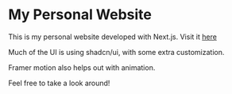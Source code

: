 # My Personal Website

This is my personal website developed with Next.js. Visit it [here](https://jacksonstone.dev)

Much of the UI is using shadcn/ui, with some extra customization.

Framer motion also helps out with animation.

Feel free to take a look around!
